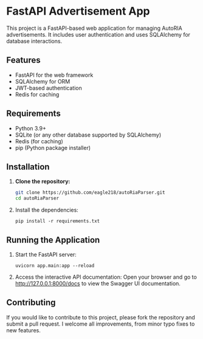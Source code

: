 # FastAPI Advertisement App

This project is a FastAPI-based web application for managing AutoRIA advertisements. It includes user authentication and uses SQLAlchemy for database interactions.

## Features

- FastAPI for the web framework
- SQLAlchemy for ORM
- JWT-based authentication
- Redis for caching

## Requirements

- Python 3.9+
- SQLite (or any other database supported by SQLAlchemy)
- Redis (for caching)
- pip (Python package installer)

## Installation

1. **Clone the repository:**

   ```sh
   git clone https://github.com/eagle218/autoRiaParser.git
   cd autoRiaParser
   ```
2. Install the dependencies:
   ```
   pip install -r requirements.txt
   ```
## Running the Application

1. Start the FastAPI server:
    ```
    uvicorn app.main:app --reload
    ```
2. Access the interactive API documentation:
   Open your browser and go to http://127.0.0.1:8000/docs to view the Swagger UI documentation.

## Contributing
If you would like to contribute to this project, please fork the repository and submit a pull request. 
I welcome all improvements, from minor typo fixes to new features.
